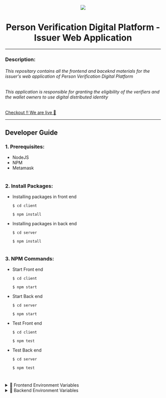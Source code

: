 <p align="center">
<img src="https://res.cloudinary.com/dunrf5nc7/image/upload/v1668758979/logo_yhjjeb.png" >
<h1 align="center">Person Verification Digital Platform - Issuer Web Application</h1>
</p>

---

<p>
<h3>Description:</h3>
<h6>This repositary contains all the frontend and baceknd materials for the issuer's web application of Person Verification Digital Platform</h6>
<h6>This application is responsible for granting the eligibility of the verifiers and the wallet owners to use digital distributed identity</h6>
<a href="https://pvdp.netlify.app/" target="_blank"> Checkout !! We are live 🎉</a>
</p>

---
<h2>Developer Guide</h2>
<p>
<h3>1. Prerequisites:</h3>
<ul>
<li>NodeJS</li>
<li>NPM</li>
<li>Metamask</li>
</ul>
</p>


<h1></h1>

<p>
<h3>2. Install Packages:</h3>

  + Installing packages in front end

    `$ cd client`

    `$ npm install`

  + Installing packages in back end


    `$ cd server`

    `$ npm install`

</p>

<h1></h1>


<p>
<h3>3. NPM Commands:</h3>

+ Start Front end          

  `$ cd client`

  `$ npm start`

+ Start Back end   

  `$ cd server`

  `$ npm start`

+ Test Front end   

  `$ cd client`

  `$ npm test`

+ Test Back end  

  `$ cd server`

  `$ npm test`


</p>


<h1></h1>

<details>
<summary>📃 Frontend Environment Variables</summary>
  <ul>
  <li>REACT_APP_API_URL = {url of your backeend API + "/api/v1" }</li>
  <li>REACT_APP_SITE_NAME = {your site name}</li>
  <li>REACT_APP_SECRET_KEY = {symmetric key shared by both web and the mobile app for encryption and decryption}</li>
  <li>REACT_APP_SECRET = {symmetric key shared by both web and the mobile app for verification of the application}</li>
  </ul>
</details>



<details>
<summary>📃 Backend Environment Variables</summary>
  <ul>
<li>DATABASE={mongodb database name}</li>
<li>CONNECTION_STRING = {mongodb database connection string}</li>
<li>API_URL = /api/v1</li>
<li>pvdp_jwtPrivateKey = {jwt seceret key}</li>
<li>TRANSPORTER_USERNAME = {email address of your account used for mail services of the web app}</li>
<li>TRANSPORTER_PWD = {password of the mail service account}</li>
<li>CLOUD_NAME = {cloudinary credetials: cloud name}</li>
<li>CLOUD_KEY = {cloudinary credetials: cloud key}</li>
<li>CLOUD_KEY_SECRET = {cloudinary credetials: cloud key secret}</li>
  </ul>
</details>

